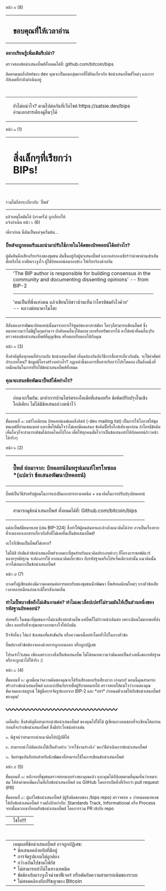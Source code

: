 <zine-page class='left th'>
  <page-num>
    หน้า ๘ (8)
  </page-num>
  <table class='contents-centered'>
    <tr>
      <td>
        <small-splash-left></small-splash-left>
      </td>
      <td>
        <h2>
          ขอบคุณที่ให้เวลาอ่าน
        </h2>
      </td>
      <td>
        <small-splash-right></small-splash-right>
      </td>
    </tr>
  </table>
  <h3>
    อยากเรียนรู้เพิ่มเติมรึเปล่า?
  </h3>
  <p class='text-left'>
    <arrow-right class='first'></arrow-right>
    ตรวจสอบข้อนำเสนอบิ๊พส์ทั้งหมดได้ที่:
    github.com/bitcoin/bips
  </p>
  <p class='text-left'>
    <arrow-right class='second'></arrow-right>
    ติดตามเมลลิ่งลิสท์ของ <bitcoin></bitcoin> dev
    คุณจะเป็นคนกลุ่มแรกที่ได้ยินเกี่ยวกับ ข้อนำเสนอบิ๊พส์ใหม่ๆ
    และการอัปเดตที่กำลังดำเนินอยู่
  </p>
  <br />
  <div class='squiggly squiggly-1'></div>
  <div class='squiggly squiggly-2'></div>
  <table>
    <tr>
      <td>
        <div class='small squiggly-vert squiggly-vert-1'></div>
        <div class='small squiggly-vert squiggly-vert-2'></div>
      </td>
      <td>
        <p class='text-center'>
          ยังไม่หนำใจ? ตามไปต่อกันที่เว็บไซต์
          https://satsie.dev/bips
          <br />
          อ่านเอกสารเคียงคู่อื่นๆได้
        </p>
      </td>
      <td>
        <div class='small squiggly-vert squiggly-vert-1'></div>
        <div class='small squiggly-vert squiggly-vert-2'></div>
      </td>
    </tr>
  </table>
  <div class='squiggly squiggly-1'></div>
  <div class='squiggly squiggly-2'></div>
</zine-page>

<zine-page class='right th'>
  <page-num>
    หน้า ๑ (1)
  </page-num>
  <table>
    <tr>
      <td>
        <splash-left></splash-left>
      </td>
      <td>
        <h1>
          สิ่งเล็กๆที่เรียกว่า
          <br />
          BIPs!
        </h1>
      </td>
      <td>
        <splash-left class='background-mirrored'></splash-left>
      </td>
    </tr>
  </table>
  <br />
  <br />
  รวมไม่กี่สาระเกี่ยวกับ `บิ๊พส์`
  <hr />
  แล้วเหตุใดมันได้ (บางครั้ง) ถูกเลือกให้
  <br />
  แจ้งกำเนิด
</zine-page>

<zine-page class='left th'>
  <page-num>
    หน้า ๖ (6)
  </page-num>
  <p class='text-center'>
    เดี๋ยวก่อน นี่มันเป็นแค่จุดเริ่มต้น...
  </p>
  <h3>
    บิ๊พส์จะถูกยอมรับและนำมาปรับใช้ภายในโค้ดของบิทคอยน์ได้อย่างไร?
  </h3>
  <p>
    ผู้ตัดสินคือเสียงเรียกร้องของชุมชน มันขึ้นอยู่กับผู้นำเสนอบิ๊พส์
    และเหล่ากองเชียร์ว่านำพาผ่านเข้าเส้นชัยหรือไม่ อาศัยแรงจูงใจ
    ผู้ใช้บิทคอยน์คนรอบข้าง ให้เรียกร้องด้วยกัน
  </p>
  <div class='squiggly squiggly-1'></div>
  <div class='squiggly squiggly-2'></div>
  <table>
    <tr>
      <td>
        <div class='x-large squiggly-vert squiggly-vert-1'></div>
        <div class='x-large squiggly-vert squiggly-vert-2'></div>
      </td>
      <td>
        'The BIP author is responsible for building consensus
        in the community and documenting dissenting opinions'
        -- from BIP-2
        <hr />
        <p>
          'ตนเป็นที่พึ่งแห่งตน แล้วเขียนให้ชาวบ้านเห็นว่าใครติชมยังไงด้วย'
          <br />
          -- หลวงพ่อนาคาโมโตะ
        </p>
      </td>
      <td>
        <div class='x-large squiggly-vert squiggly-vert-1'></div>
        <div class='x-large squiggly-vert squiggly-vert-2'></div>
      </td>
    </tr>
  </table>
  <div class='squiggly squiggly-1'></div>
  <div class='squiggly squiggly-2'></div>
  <p>
    สีสันของการพัฒนาบิทคอยน์นั้นมาจากการไร้ศูนย์ของอาสาสมัคร ใครๆก็สามารถเขียนบิ๊พส์
    ซึ่งหมายความว่าไม่มีผู้ใดกุมอำนาจ บังคับคนอื่นๆให้มอบเวลาหรือทรัพยากรได้
    หาใช่หน้าที่คนอื่นๆรับตรวจสอบข้อนำเสนอบิ๊พส์ที่คุญเขียน หรือตอบรับตอบโต้กับคุณ
  </p>
</zine-page>

<zine-page class='right th'>
  <page-num>
    หน้า ๓ (3)
  </page-num>
  <p>
    สิ่งสำคัญคือทุกคนที่ทำงานกับ ข้อนำเสนอบิ๊พส์
    เห็นคล้องกันกับวิธีการสื่อสารเกี่ยวกับมัน.
    จะใช้คำศัพท์ประเภทไหน? ข้อมูลมีโครงสร้างอย่างไร?
    กฎเหล่านี้ของการสื่อสารเรียกว่าโปรโตคอล
    เป็นสิ่งหนึ่งที่เหมือนกันในการปรับใช้ข้อนำเสนอบิ๊พส์ทั้งหมด
  </p>
  <h3>
    คุณจะเสนอข้อพัฒนาบิ๊พส์ได้อย่างไร?
  </h3>
  <div class='squiggly squiggly-1'></div>
  <div class='squiggly squiggly-2'></div>
  <table>
    <tr>
      <td>
        <div class='medium squiggly-vert squiggly-vert-1'></div>
        <div class='medium squiggly-vert squiggly-vert-2'></div>
      </td>
      <td>
        <p>
          ก่อนจะเรื่มกัน: มาทำการบ้านไตร่ตรองไอเดียที่เสนอหรือ
          ข้อคิดปรับปรุงในเชิงใกล้เคียง ไม่ได้มีข้อเสนอล่วงหน้าไว้
        </p>
      </td>
      <td>
        <div class='medium squiggly-vert squiggly-vert-1'></div>
        <div class='medium squiggly-vert squiggly-vert-2'></div>
      </td>
    </tr>
  </table>
  <div class='squiggly squiggly-1'></div>
  <div class='squiggly squiggly-2'></div>
  <p>
    ขั้นตอนที่ ๑: แชร์ไอเดียบน บิทคอยน์เดฟเมลลิ่งลิสท์ (<bitcoin></bitcoin>-dev mailing list)
    เป็นการให้โอกาสให้ชุมขนเดฟที่อ่านเชนเมลล์ และเช็คให้มั่นใจว่าไม่เคยมีคนเสนอ
    ข้อคิดนีั้หรือใกล้เคียงมาก่อน ถ้าใครมีข้อคิดเห็นใดๆก็จะสามารถติชมได้ก่อนไหลไปไกล
    เพื่อให้ทุกคนมั่นใจว่าเป็นข้อเสนอทำให้บิทคอยน์ก้าวหน้าได้จริงๆ
  </p>
</zine-page>

<zine-page class='left th'>
  <page-num>
    หน้า ๒ (2)
  </page-num>
  <table class='contents-centered'>
    <tr>
      <td>
        <small-splash-left></small-splash-left>
      </td>
      <td>
        <h3 class='text-center'>
          บิ๊พส์ ย่อมาจาก: บิทคอยน์อิมพรูฟเมนท์โพรโพซอล
          <br />
          <span class='translator-note'>*(แปลว่า ข้อเสนอพัฒนาบิทคอยน์)</span>
        </h3>
      </td>
      <td>
        <small-splash-right></small-splash-right>
      </td>
    </tr>
  </table>
  <p>
    บิ๊พส์เป็นวิธีสำหรับผู้คนในการแบ่งปันเอกสารทางเทคนิค
    + แนวคิดในการปรับปรุงบิทคอยน์
  </p>
  <div class='squiggly squiggly-1'></div>
  <div class='squiggly squiggly-2'></div>
  <table>
    <tr>
      <td>
        <div class='x-small squiggly-vert squiggly-vert-1'></div>
        <div class='x-small squiggly-vert squiggly-vert-2'></div>
      </td>
      <td>
        <p class='text-center'>
          สามารถดูข้อนำเสนอบิ๊พส์ ทั้งหมดได้ที่:
          Github.com/bitcoin/bips
        </p>
      </td>
      <td>
        <div class='x-small squiggly-vert squiggly-vert-1'></div>
        <div class='x-small squiggly-vert squiggly-vert-2'></div>
      </td>
    </tr>
  </table>
  <div class='squiggly squiggly-1'></div>
  <div class='squiggly squiggly-2'></div>
  <p class='text-squeezed'>
    แต่ละบิ๊พส์มีหมายเลข (เช่น BIP-324) ซึ่งทำให้ผู้คนค้นหาและอ้างอิงแนวคิดได้ง่าย
    อาจเป็นเรื่องยากที่จะมองหาเอกสารเกี่ยวกับสิ่งที่ไม่เคยยื่นเป็นข้อเสนอบิ๊พส์!
  </p>
  <p class='text-center'>
    อะไรก็เขียนเป็นบิ๊พส์ได้เหรอ?
  </p>
  <p class='text-left text-squeezed'>
    ไม่ได้สิ ปกติแล้วข้อนำเสนอบิ๊พส์จะเหมาะที่สุดสำหรับแนวคิดประเภทต่างๆ
    ที่โครงการซอฟต์แวร์หลายๆรหัสฐาน จะต้องการใช้ หากแนวคิดเกี่ยวข้อง
    กับรหัสฐานหรือโปรเจ็คเดียวเท่านั้น แนวคิดนั้นอาจไม่เหมาะเป็นข้อนำเสนอบิ๊พส์
  </p>
</zine-page>

<zine-page class='right th'>
  <page-num>
    หน้า ๗ (7)
  </page-num>
  <p class='text-center'>
    บางครั้งผู้เขียนต้องมีความอดทนต่อการตอบรับของชุมชนนักพัฒนา
    บิ๊พส์ยอดนิยมใหม่ๆ บางหัวข้อเสียเวลาหลายเดือนก่อนจะมีใครสังเกตเห็น
  </p>
  <h3>
    ทำไมบิ๊พบางข้อถึงไม่เดินงานต่อ?
    ทำไมเดเวล็อปเปอร์ไม่รวมมันให้เป็นส่วนหนึ่งของรหัสฐานบิทคอยน์?
  </h3>
  <p>
    บ่อยครั้ง ในขณะที่ชุมชนอาจไม่ลงเสียงต่อต้านบิ๊พ
    แต่บิ๊พก็ไม่ก้าวหน้าเดินต่อ เพราะมีคนไม่มากพอที่ส่งเสียง
    ตอบรับที่จะทุ่มเทแรงกายแรงใจให้กับมัน
  </p>
  <p>
    ปัจจัยอื่นๆ ได้แก่ ข้อเสนอที่แข่งขันกัน หรือความเหนื่อยล้าโดยทั่วไปในบางหัวข้อ
  </p>
  <p>
    บิ๊พส์บางหัวข้อต้องจบลงด้วยการถูกถอนออก หรือถูกปฏิเสธ
  </p>
  <p class='text-center'>
    โปรดจำไว้เสมอ เพียงเพราะบางสิ่งเป็นข้อเสนอบิ๊พ
    ไม่ได้หมายความว่ามันเคยเป็นส่วงหนึ่งของรหัสฐานหรือจะถูกนำไปใช้จริง :)
  </p>
</zine-page>

<zine-page class='left th'>
  <page-num>
    หน้า ๔ (4)
  </page-num>
  <p>
    ขั้นตอนที่ ๒: ดูเหมือนว่าความคิดของคุณจะได้รับเสียงตอบรับเสียงบวก เก่งมาก!
    ตอนนี้คุณสามารถสร้างร่างข้อนำเสนอบิ๊พส์ และแบ่งปันกับรายชื่อผู้รับจดหมายได้
    ตรวจสอบให้แน่ใจว่างานของคุณชัดเจนและสมบูรณ์
    ใช้คู่มือการจัดรูปแบบจาก BIP-2 และ *อย่า* กำหนดตัวเลขให้กับข้อนำเสนอบิ๊พส์ของคุณ!
  </p>
  <div class='lean' style='font-size: .64cm; font-weight: 700; white-space: nowrap;'>
    〰〰〰〰〰〰〰〰〰〰〰〰〰〰〰
  </div>
  <p>
    เคล็ดลับ: สิ่งสำคัญคือสามารถนำข้อนำเสนอบิ๊พส์ ของคุณไปใช้ได้
    ผู้เขียนบางคนชอบที่จะเขียนโค้ดก่อน ก่อนที่จะร่างข้อนำเสนอบิ๊พส์
    ซึ่งมีประโยชน์อย่างเช่น
  </p>
  <p class='text-left'>
    ๑. พิสูจน์ว่าสามารถนำแนวคิดไปปฏิบัติได้
  </p>
  <p class='text-left'>
    ๒. สามารถนำไปดัดแปลงใช้เป็นตัวอย่าง 'การใช้งานอ้างอิง'
    ของวิธีดำเนินการข้อนำเสนอบิ๊พส์
  </p>
  <p class='text-left'>
    ๓. จัดทำชุดบันทึกย่อสำหรับนักพัฒนาที่สามารถใช้ในการเขียนข้อนำเสนอบิ๊พส์
  </p>
</zine-page>

<zine-page class='right th'>
  <page-num>
    หน้า ๕ (5)
  </page-num>
  <p>
    ขั้นตอนที่ ๓: หลังจากที่ชุมชนตรวจสอบแบบร่างของคุณแล้ว
    และคุณได้อัปเดตตามที่คุณเห็นว่าเหมาะสม
    ให้ส่งคำขอเพิ่มลงในที่เก็บข้อนำเสนอบิ๊พส์ บน GitHub
    โดยการเปิดสิ่งที่เรียกว่า pull request (PR)
  </p>
  <p>
    ขั้นตอนที่ ๔: ผู้แก้ไขข้อนำเสนอบิ๊พส์ (ผู้รับผิดชอบของ <bitcoin></bitcoin>/bips repo)
    ตรวจสอบ + กำหนดหมายเลขให้กับข้อนำเสนอบิ๊พส์ รวมถึงป้ายกำกับ:
    Standards Track, Informational หรือ Process
    จากนั้นพวกเขาก็ยอมรับข้อนำเสนอบิ๊พส์ โดยการรวม PR เข้ากับ repo
  </p>
  <table class='contents-centered'>
    <tr>
      <td>
        <small-splash-left></small-splash-left>
      </td>
      <td>
        ไชโย!!!
      </td>
      <td>
        <small-splash-right></small-splash-right>
      </td>
    </tr>
  </table>
  <br />
  <div class='squiggly squiggly-1'></div>
  <div class='squiggly squiggly-2'></div>
  <table>
    <tr>
      <td>
        <div class='x-large squiggly-vert squiggly-vert-1'></div>
        <div class='x-large squiggly-vert squiggly-vert-2'></div>
      </td>
      <td class='text-left'>
        เหตุผลที่ข้อนำเสนอบิ๊พส์ อาจถูกปฏิเสธ:
        <br />
        * ข้อเสนอคล้ายกับที่มีอยู่
        <br />
        * การจัดรูปแบบไม่ถูกต้อง
        <br />
        * กว้างเกินไปขาดโฟกัส
        <br />
        * ไม่สามารถทำได้ในทางเทคนิค
        <br />
        * ขัดข้องกับแรงจูงใจนำพาฟีเจอร์ หรือตัดกับความสามารถเดิมของระบบ
        <br />
        * ไม่สอดคล้องกับปรัชญาของ Bitcoin
        <br />
      </td>
      <td>
        <div class='x-large squiggly-vert squiggly-vert-1'></div>
        <div class='x-large squiggly-vert squiggly-vert-2'></div>
      </td>
    </tr>
  </table>
  <div class='squiggly squiggly-1'></div>
  <div class='squiggly squiggly-2'></div>
</zine-page>
